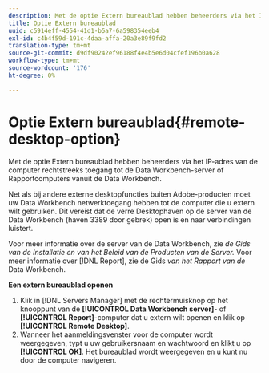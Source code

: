 ```yaml
---
description: Met de optie Extern bureaublad hebben beheerders via het IP-adres van de computer rechtstreeks toegang tot de Data Workbench-server of Rapportcomputers vanuit de Data Workbench.
title: Optie Extern bureaublad
uuid: c5914eff-4554-41d1-b5a7-6a598354eeb4
exl-id: c4b4f59d-191c-4daa-affa-20a3e89f9fd2
translation-type: tm+mt
source-git-commit: d9df90242ef96188f4e4b5e6d04cfef196b0a628
workflow-type: tm+mt
source-wordcount: '176'
ht-degree: 0%

---
```


# Optie Extern bureaublad{#remote-desktop-option}

Met de optie Extern bureaublad hebben beheerders via het IP-adres van de computer rechtstreeks toegang tot de Data Workbench-server of Rapportcomputers vanuit de Data Workbench.

Net als bij andere externe desktopfuncties buiten Adobe-producten moet uw Data Workbench netwerktoegang hebben tot de computer die u extern wilt gebruiken. Dit vereist dat de verre Desktophaven op de server van de Data Workbench (haven 3389 door gebrek) open is en naar verbindingen luistert.

Voor meer informatie over de server van de Data Workbench, zie *de Gids van de Installatie en van het Beleid van de Producten van de Server.* Voor meer informatie over  [!DNL Report], zie de Gids *van het Rapport van de* Data Workbench.

**Een extern bureaublad openen**

1. Klik in [!DNL Servers Manager] met de rechtermuisknop op het knooppunt van de **[!UICONTROL Data Workbench server]**- of **[!UICONTROL Report]**-computer dat u extern wilt openen en klik op **[!UICONTROL Remote Desktop]**.
1. Wanneer het aanmeldingsvenster voor de computer wordt weergegeven, typt u uw gebruikersnaam en wachtwoord en klikt u op **[!UICONTROL OK]**. Het bureaublad wordt weergegeven en u kunt nu door de computer navigeren.
